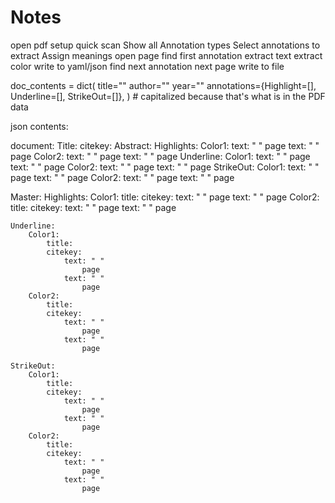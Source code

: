 # Notes

open pdf
    setup
        quick scan
        Show all Annotation types
        Select annotations to extract
        Assign meanings
    open page
        find first annotation
        extract text
        extract color
        write to yaml/json
        find next annotation
    next page
write to file

doc_contents = dict(
            title=""
            author=""
            year=""
            annotations={Highlight=[], Underline=[], StrikeOut=[]},
        )  # capitalized because that's what is in the PDF data




json contents:

document:
    Title:
    citekey:
    Abstract:
    Highlights:
        Color1:
            text: " "
                page
            text: " "
                page
        Color2:
            text: " "
                page
            text: " "
                page
    Underline:
        Color1:
            text: " "
                page
            text: " "
                page
        Color2:
            text: " "
                page
            text: " "
                page
    StrikeOut:
        Color1:
            text: " "
                page
            text: " "
                page
        Color2:
            text: " "
                page
            text: " "
                page


Master:
    Highlights:
        Color1:
            title:
            citekey:
                text: " "
                    page
                text: " "
                    page
        Color2:
            title:
            citekey:
                text: " "
                    page
                text: " "
                    page

    Underline:
        Color1:
            title:
            citekey:
                text: " "
                    page
                text: " "
                    page
        Color2:
            title:
            citekey:
                text: " "
                    page
                text: " "
                    page

    StrikeOut:
        Color1:
            title:
            citekey:
                text: " "
                    page
                text: " "
                    page
        Color2:
            title:
            citekey:
                text: " "
                    page
                text: " "
                    page